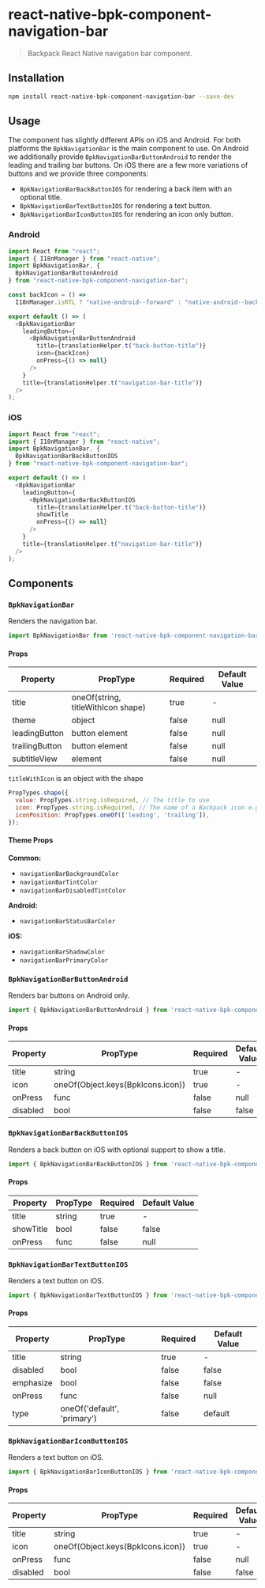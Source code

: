 # react-native-bpk-component-navigation-bar

> Backpack React Native navigation bar component.

## Installation

```sh
npm install react-native-bpk-component-navigation-bar --save-dev
```

## Usage

The component has slightly different APIs on iOS and Android. For both platforms the `BpkNavigationBar` is the main component
to use. On Android we additionally provide `BpkNavigationBarButtonAndroid` to render the leading and trailing bar buttons. On iOS
there are a few more variations of buttons and we provide three components:

+ `BpkNavigationBarBackButtonIOS` for rendering a back item with an optional title.
+ `BpkNavigationBarTextButtonIOS` for rendering a text button.
+ `BpkNavigationBarIconButtonIOS` for rendering an icon only button.

### Android

```js
import React from "react";
import { I18nManager } from "react-native";
import BpkNavigationBar, {
  BpkNavigationBarButtonAndroid
} from "react-native-bpk-component-navigation-bar";

const backIcon = () =>
  I18nManager.isRTL ? "native-android--forward" : "native-android--back";

export default () => (
  <BpkNavigationBar
    leadingButton={
      <BpkNavigationBarButtonAndroid
        title={translationHelper.t("back-button-title")}
        icon={backIcon}
        onPress={() => null}
      />
    }
    title={translationHelper.t("navigation-bar-title")}
  />
);
```

### iOS

```js
import React from "react";
import { I18nManager } from "react-native";
import BpkNavigationBar, {
  BpkNavigationBarBackButtonIOS
} from "react-native-bpk-component-navigation-bar";

export default () => (
  <BpkNavigationBar
    leadingButton={
      <BpkNavigationBarBackButtonIOS
        title={translationHelper.t("back-button-title")}
        showTitle
        onPress={() => null}
      />
    }
    title={translationHelper.t("navigation-bar-title")}
  />
);
```

## Components

### `BpkNavigationBar`

Renders the navigation bar.

```js
import BpkNavigationBar from 'react-native-bpk-component-navigation-bar'
```

#### Props

| Property       | PropType                             | Required | Default Value |
| -------------- | ------------------------------------ | -------- | ------------- |
| title          | oneOf(string, titleWithIcon shape)   | true     | -             |
| theme          | object                               | false    | null          |
| leadingButton  | button element                       | false    | null          |
| trailingButton | button element                       | false    | null          |
| subtitleView   | element                              | false    | null          |

`titleWithIcon` is an object with the shape

```js
PropTypes.shape({
  value: PropTypes.string.isRequired, // The title to use
  icon: PropTypes.string.isRequired, // The name of a Backpack icon e.g "lock"
  iconPosition: PropTypes.oneOf(['leading', 'trailing']),
});
```

#### Theme Props

**Common:**

+ `navigationBarBackgroundColor`
+ `navigationBarTintColor`
+ `navigationBarDisabledTintColor`

**Android:**

+ `navigationBarStatusBarColor`

**iOS:**

+ `navigationBarShadowColor`
+ `navigationBarPrimaryColor`

### `BpkNavigationBarButtonAndroid`

Renders bar buttons on Android only.

```js
import { BpkNavigationBarButtonAndroid } from 'react-native-bpk-component-navigation-bar'
```

#### Props

| Property | PropType                          | Required | Default Value |
| -------- | --------------------------------- | -------- | ------------- |
| title    | string                            | true     | -             |
| icon     | oneOf(Object.keys(BpkIcons.icon)) | true     | -             |
| onPress  | func                              | false    | null          |
| disabled | bool                              | false    | false         |



### `BpkNavigationBarBackButtonIOS`

Renders a back button on iOS with optional support to show a title.

```js
import { BpkNavigationBarBackButtonIOS } from 'react-native-bpk-component-navigation-bar'
```

#### Props

| Property  | PropType | Required | Default Value |
| --------- | -------- | -------- | ------------- |
| title     | string   | true     | -             |
| showTitle | bool     | false    | false         |
| onPress   | func     | false    | null          |

### `BpkNavigationBarTextButtonIOS`

Renders a text button on iOS.

```js
import { BpkNavigationBarTextButtonIOS } from 'react-native-bpk-component-navigation-bar'
```

#### Props

| Property  | PropType                     | Required | Default Value |
| --------- | ---------------------------- | -------- | ------------- |
| title     | string                       | true     | -             |
| disabled  | bool                         | false    | false         |
| emphasize | bool                         | false    | false         |
| onPress   | func                         | false    | null          |
| type      | oneOf('default', 'primary')  | false    | default       |

### `BpkNavigationBarIconButtonIOS`

Renders a text button on iOS.

```js
import { BpkNavigationBarIconButtonIOS } from 'react-native-bpk-component-navigation-bar'
```

#### Props

| Property | PropType                          | Required | Default Value |
| -------- | --------------------------------- | -------- | ------------- |
| title    | string                            | true     | -             |
| icon     | oneOf(Object.keys(BpkIcons.icon)) | true     | -             |
| onPress  | func                              | false    | null          |
| disabled | bool                              | false    | false         |
